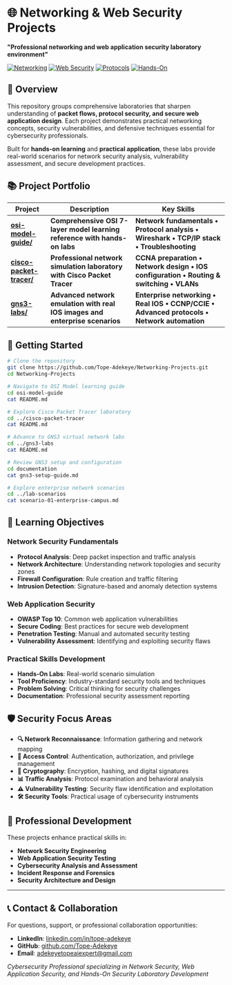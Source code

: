 # 🌐 Networking & Web Security Projects

**"Professional networking and web application security laboratory environment"**

[![Networking](https://img.shields.io/badge/Focus-Network%20Security-blue.svg)](#)
[![Web Security](https://img.shields.io/badge/Focus-Web%20Application%20Security-red.svg)](#)
[![Protocols](https://img.shields.io/badge/Skills-Protocol%20Analysis-green.svg)](#)
[![Hands-On](https://img.shields.io/badge/Type-Hands--On%20Labs-orange.svg)](#)

## 🎯 Overview

This repository groups comprehensive laboratories that sharpen understanding of **packet flows, protocol security, and secure web application design**. Each project demonstrates practical networking concepts, security vulnerabilities, and defensive techniques essential for cybersecurity professionals.

Built for **hands-on learning** and **practical application**, these labs provide real-world scenarios for network security analysis, vulnerability assessment, and secure development practices.

## 📚 **Project Portfolio**

| **Project** | **Description** | **Key Skills** |
|-------------|-----------------|-----------------|
| **[osi-model-guide/](osi-model-guide/)** | **Comprehensive OSI 7-layer model learning reference with hands-on labs** | **Network fundamentals • Protocol analysis • Wireshark • TCP/IP stack • Troubleshooting** |
| **[cisco-packet-tracer/](cisco-packet-tracer/)** | **Professional network simulation laboratory with Cisco Packet Tracer** | **CCNA preparation • Network design • IOS configuration • Routing & switching • VLANs** |
| **[gns3-labs/](gns3-labs/)** | **Advanced network emulation with real IOS images and enterprise scenarios** | **Enterprise networking • Real IOS • CCNP/CCIE • Advanced protocols • Network automation** |

## 🔧 **Getting Started**

```bash
# Clone the repository
git clone https://github.com/Tope-Adekeye/Networking-Projects.git
cd Networking-Projects

# Navigate to OSI Model learning guide
cd osi-model-guide
cat README.md

# Explore Cisco Packet Tracer laboratory
cd ../cisco-packet-tracer
cat README.md

# Advance to GNS3 virtual network labs
cd ../gns3-labs
cat README.md

# Review GNS3 setup and configuration
cd documentation
cat gns3-setup-guide.md

# Explore enterprise network scenarios
cd ../lab-scenarios
cat scenario-01-enterprise-campus.md
```

## 🎯 **Learning Objectives**

### **Network Security Fundamentals**
- **Protocol Analysis**: Deep packet inspection and traffic analysis
- **Network Architecture**: Understanding network topologies and security zones
- **Firewall Configuration**: Rule creation and traffic filtering
- **Intrusion Detection**: Signature-based and anomaly detection systems

### **Web Application Security**
- **OWASP Top 10**: Common web application vulnerabilities
- **Secure Coding**: Best practices for secure web development
- **Penetration Testing**: Manual and automated security testing
- **Vulnerability Assessment**: Identifying and exploiting security flaws

### **Practical Skills Development**
- **Hands-On Labs**: Real-world scenario simulation
- **Tool Proficiency**: Industry-standard security tools and techniques
- **Problem Solving**: Critical thinking for security challenges
- **Documentation**: Professional security assessment reporting

## 🛡️ **Security Focus Areas**

- **🔍 Network Reconnaissance**: Information gathering and network mapping
- **🚫 Access Control**: Authentication, authorization, and privilege management
- **🔐 Cryptography**: Encryption, hashing, and digital signatures
- **📊 Traffic Analysis**: Protocol examination and behavioral analysis
- **⚠️ Vulnerability Testing**: Security flaw identification and exploitation
- **🛠️ Security Tools**: Practical usage of cybersecurity instruments

## 🔗 **Professional Development**

These projects enhance practical skills in:
- **Network Security Engineering**
- **Web Application Security Testing**
- **Cybersecurity Analysis and Assessment**
- **Incident Response and Forensics**
- **Security Architecture and Design**

---

## 📞 **Contact & Collaboration**

For questions, support, or professional collaboration opportunities:

- **LinkedIn**: [linkedin.com/in/tope-adekeye](https://linkedin.com/in/tope-adekeye)
- **GitHub**: [github.com/Tope-Adekeye](https://github.com/Tope-Adekeye)
- **Email**: [adekeyetopeaiexpert@gmail.com](mailto:adekeyetopeaiexpert@gmail.com)

*Cybersecurity Professional specializing in Network Security, Web Application Security, and Hands-On Security Laboratory Development*
